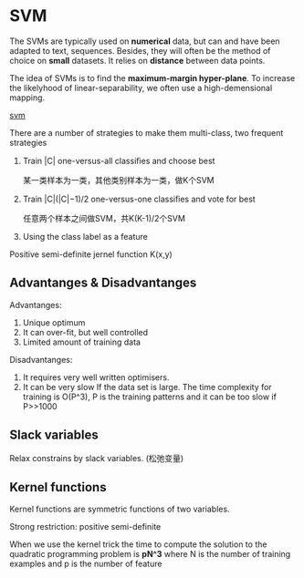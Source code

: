 # SVM

The SVMs are typically used on **numerical** data, but can and have been adapted to text, sequences. Besides, they will often be the method of choice on **small** datasets. It relies on **distance** between data points.

The idea of SVMs is to find the **maximum-margin hyper-plane**. To increase the likelyhood of linear-separability, we often use a high-demensional mapping.

[svm](https://www.sohu.com/a/206572358_160850)

There are a number of strategies to make them multi-class, two frequent strategies

1. Train \|C\| one-versus-all classiﬁes and choose best

   某一类样本为一类，其他类别样本为一类，做K个SVM

2. Train \|C\|\(\|C\|−1\)/2 one-versus-one classiﬁes and vote for best

   任意两个样本之间做SVM，共K\(K-1\)/2个SVM

3. Using the class label as a feature

Positive semi-definite jernel function K\(x,y\)

## Advantanges & Disadvantanges

Advantanges:

1. Unique optimum 
2. It can over-fit, but well controlled
3. Limited amount of training data

Disadvantanges:

1. It requires very well written optimisers.
2. It can be very slow If the data set is large. The time complexity for training is O\(P^3\), P is the training patterns and it can be too slow if P&gt;&gt;1000

## Slack variables

Relax constrains by slack variables. \(松弛变量\)

## Kernel functions

Kernel functions are symmetric functions of two variables.

Strong restriction: positive semi-definite

When we use the kernel trick the time to compute the solution to the quadratic programming problem is **pN^3** where N is the number of training examples and p is the number of feature

